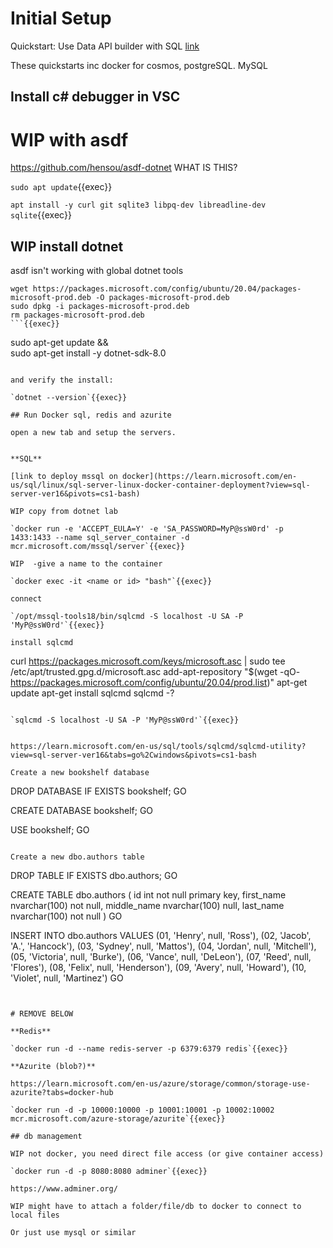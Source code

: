 
# Initial Setup

Quickstart: Use Data API builder with SQL [link](https://learn.microsoft.com/en-gb/azure/data-api-builder/quickstart-sql)

These quickstarts inc docker for cosmos, postgreSQL. MySQL


## Install c# debugger in VSC


# WIP with asdf

https://github.com/hensou/asdf-dotnet  WHAT IS THIS?

`sudo apt update`{{exec}}

`apt install -y curl git sqlite3 libpq-dev libreadline-dev sqlite`{{exec}}

## WIP install dotnet

asdf isn't working with global dotnet tools

```
wget https://packages.microsoft.com/config/ubuntu/20.04/packages-microsoft-prod.deb -O packages-microsoft-prod.deb
sudo dpkg -i packages-microsoft-prod.deb
rm packages-microsoft-prod.deb
```{{exec}}

```
sudo apt-get update && \
  sudo apt-get install -y dotnet-sdk-8.0
```{{exec}}

and verify the install:

`dotnet --version`{{exec}}

## Run Docker sql, redis and azurite

open a new tab and setup the servers.


**SQL**

[link to deploy mssql on docker](https://learn.microsoft.com/en-us/sql/linux/sql-server-linux-docker-container-deployment?view=sql-server-ver16&pivots=cs1-bash)

WIP copy from dotnet lab

`docker run -e 'ACCEPT_EULA=Y' -e 'SA_PASSWORD=MyP@ssW0rd' -p 1433:1433 --name sql_server_container -d mcr.microsoft.com/mssql/server`{{exec}}

WIP  -give a name to the container

`docker exec -it <name or id> "bash"`{{exec}}

connect

`/opt/mssql-tools18/bin/sqlcmd -S localhost -U SA -P 'MyP@ssW0rd'`{{exec}}

install sqlcmd

```
curl https://packages.microsoft.com/keys/microsoft.asc | sudo tee /etc/apt/trusted.gpg.d/microsoft.asc
add-apt-repository "$(wget -qO- https://packages.microsoft.com/config/ubuntu/20.04/prod.list)"
apt-get update
apt-get install sqlcmd
sqlcmd -?
```{{exec}}

`sqlcmd -S localhost -U SA -P 'MyP@ssW0rd'`{{exec}}


https://learn.microsoft.com/en-us/sql/tools/sqlcmd/sqlcmd-utility?view=sql-server-ver16&tabs=go%2Cwindows&pivots=cs1-bash

Create a new bookshelf database

```
DROP DATABASE IF EXISTS bookshelf;
GO

CREATE DATABASE bookshelf;
GO

USE bookshelf;
GO
```

Create a new dbo.authors table

```
DROP TABLE IF EXISTS dbo.authors;
GO

CREATE TABLE dbo.authors
(
    id int not null primary key,
    first_name nvarchar(100) not null,
    middle_name nvarchar(100) null,
    last_name nvarchar(100) not null
)
GO

INSERT INTO dbo.authors VALUES
    (01, 'Henry', null, 'Ross'),
    (02, 'Jacob', 'A.', 'Hancock'),
    (03, 'Sydney', null, 'Mattos'),
    (04, 'Jordan', null, 'Mitchell'),
    (05, 'Victoria', null, 'Burke'),
    (06, 'Vance', null, 'DeLeon'),
    (07, 'Reed', null, 'Flores'),
    (08, 'Felix', null, 'Henderson'),
    (09, 'Avery', null, 'Howard'),
    (10, 'Violet', null, 'Martinez')
GO
```


# REMOVE BELOW

**Redis**

`docker run -d --name redis-server -p 6379:6379 redis`{{exec}}

**Azurite (blob?)**

https://learn.microsoft.com/en-us/azure/storage/common/storage-use-azurite?tabs=docker-hub

`docker run -d -p 10000:10000 -p 10001:10001 -p 10002:10002 mcr.microsoft.com/azure-storage/azurite`{{exec}}

## db management

WIP not docker, you need direct file access (or give container access)

`docker run -d -p 8080:8080 adminer`{{exec}}

https://www.adminer.org/

WIP might have to attach a folder/file/db to docker to connect to local files

Or just use mysql or similar
